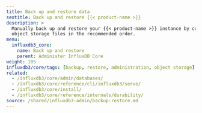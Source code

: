 ```yaml
---
title: Back up and restore data
seotitle: Back up and restore {{< product-name >}}
description: >
  Manually back up and restore your {{< product-name >}} instance by copying
  object storage files in the recommended order.
menu:
  influxdb3_core:
    name: Back up and restore
    parent: Administer InfluxDB Core
weight: 105
influxdb3/core/tags: [backup, restore, administration, object storage]
related:
  - /influxdb3/core/admin/databases/
  - /influxdb3/core/reference/cli/influxdb3/serve/
  - /influxdb3/core/install/
  - /influxdb3/core/reference/internals/durability/
source: /shared/influxdb3-admin/backup-restore.md
---
```


<!-- The content for this page is at:
//SOURCE - content/shared/influxdb3-admin/backup-restore.md
-->
